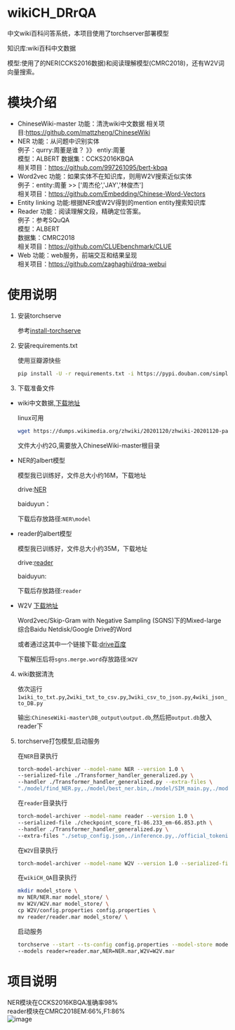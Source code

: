 # wikiCH_DRrQA
中文wiki百科问答系统，本项目使用了torchserver部署模型    

知识库:wiki百科中文数据 

模型:使用了的NER(CCKS2016数据)和阅读理解模型(CMRC2018)，还有W2V词向量搜索。  
# 模块介绍
- ChineseWiki-master
功能：清洗wiki中文数据
相关项目:https://github.com/mattzheng/ChineseWiki  
- NER
功能：从问题中识别实体  
例子：qurry:周董是谁？  》》 entiy:周董  
模型：ALBERT
数据集：CCKS2016KBQA  
相关项目：https://github.com/997261095/bert-kbqa
- Word2vec
功能：如果实体不在知识库，则用W2V搜索近似实体  
例子：entity:周董 >> ['周杰伦','JAY','林俊杰']  
相关项目：https://github.com/Embedding/Chinese-Word-Vectors
- Entity linking
功能:根据NER或W2V得到的mention entity搜索知识库  
- Reader
功能：阅读理解文段，精确定位答案。  
例子：参考SQuQA  
模型：ALBERT  
数据集：CMRC2018  
相关项目：https://github.com/CLUEbenchmark/CLUE
- Web
功能：web服务，前端交互和结果呈现  
相关项目：https://github.com/zaghaghi/drqa-webui
# 使用说明
1. 安装torchserve

    参考[install-torchserve](https://github.com/pytorch/serve#install-torchserve)   
    
2. 安装requirements.txt

    使用豆瓣源快些  
    
    ```bash
    pip install -U -r requirements.txt -i https://pypi.douban.com/simple/
    ```
    
3. 下载准备文件  

- wiki中文数据,[下载地址](https://dumps.wikimedia.org/zhwiki/) 

    linux可用    
    
    ```bash
    wget https://dumps.wikimedia.org/zhwiki/20201120/zhwiki-20201120-pages-articles-multistream.xml.bz2
    ```
    
    文件大小约2G,需要放入ChineseWiki-master根目录
    
- NER的albert模型  

    模型我已训练好，文件总大小约16M，下载地址   
    
    drive:[NER](https://drive.google.com/file/d/14HWqT9LDuF9kvbKFI95TziiHSI9O2BL-/view?usp=sharing)
    
    baiduyun：  
    
    下载后存放路径:`NER\model`  
    
- reader的albert模型  

    模型我已训练好，文件总大小约35M，下载地址   
    
    drive:[reader](https://drive.google.com/file/d/1rQnT4j95oHkEbS5oQi6ecLkuhjzM0lRO/view?usp=sharing)
    
    baiduyun:
    
    下载后存放路径:`reader`  
    
- W2V
    [下载地址](https://github.com/Embedding/Chinese-Word-Vectors)  
    
    Word2vec/Skip-Gram with Negative Sampling (SGNS)下的Mixed-large 综合Baidu Netdisk/Google Drive的Word  
    
    或者通过这其中一个链接下载:[drive](https://drive.google.com/open?id=1Zh9ZCEu8_eSQ-qkYVQufQDNKPC4mtEKR)[百度](https://pan.baidu.com/s/1luy-GlTdqqvJ3j-A4FcIOw)
    
    下载解压后将`sgns.merge.word`存放路径:`W2V`   

4. wiki数据清洗    

    依次运行`1wiki_to_txt.py`,`2wiki_txt_to_csv.py`,`3wiki_csv_to_json.py`,`4wiki_json_to_DB.py`  
    
    输出:`ChineseWiki-master\DB_output\output.db`,然后把`output.db`放入reader下  

5. torchserve打包模型,启动服务  

    在`NER`目录执行  
    
    ```bash
    torch-model-archiver --model-name NER --version 1.0 \
    --serialized-file ./Transformer_handler_generalized.py \
    --handler ./Transformer_handler_generalized.py --extra-files \
    "./model/find_NER.py,./model/best_ner.bin,./model/SIM_main.py,./model/CRF_Model.py,./model/BERT_CRF.py,./model/NER_main.py"
    ```
    
    在`reader`目录执行  
    
    ```bash
    torch-model-archiver --model-name reader --version 1.0 \
    --serialized-file ./checkpoint_score_f1-86.233_em-66.853.pth \
    --handler ./Transformer_handler_generalized.py \
    --extra-files "./setup_config.json,./inference.py,./official_tokenization.py,./output.db"
    ``` 
    在`W2V`目录执行   
    
    ```bash
    torch-model-archiver --model-name W2V --version 1.0 --serialized-file ./W2V --handler ./Transformer_handler_generalized.py
    ```  
    
    在`wikiCH_QA`目录执行
    
    ```bash
    mkdir model_store \
    mv NER/NER.mar model_store/ \
    mv W2V/W2V.mar model_store/ \
    cp W2V/config.properties config.properties \
    mv reader/reader.mar model_store/ \
    ```  
    
    启动服务
    
    ```bash
    torchserve --start --ts-config config.properties --model-store model_store \
    --models reader=reader.mar,NER=NER.mar,W2V=W2V.mar
    ```  
    
# 项目说明  
NER模块在CCKS2016KBQA准确率98%   
reader模块在CMRC2018EM:66%,F1:86%  
![image](https://pic3.zhimg.com/80/v2-d878daa1f3d754c927319efd8dfe8e56_1440w.jpg) 

    
   
    
 
